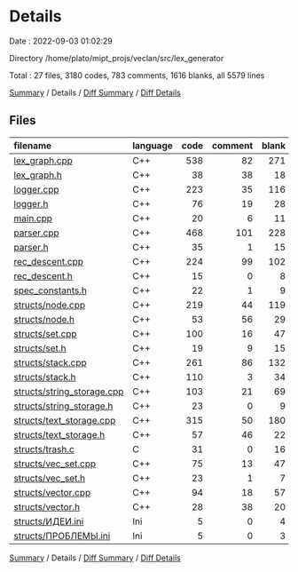 # Details

Date : 2022-09-03 01:02:29

Directory /home/plato/mipt_projs/veclan/src/lex_generator

Total : 27 files,  3180 codes, 783 comments, 1616 blanks, all 5579 lines

[Summary](results.md) / Details / [Diff Summary](diff.md) / [Diff Details](diff-details.md)

## Files
| filename | language | code | comment | blank | total |
| :--- | :--- | ---: | ---: | ---: | ---: |
| [lex_graph.cpp](/lex_graph.cpp) | C++ | 538 | 82 | 271 | 891 |
| [lex_graph.h](/lex_graph.h) | C++ | 38 | 38 | 18 | 94 |
| [logger.cpp](/logger.cpp) | C++ | 223 | 35 | 116 | 374 |
| [logger.h](/logger.h) | C++ | 76 | 19 | 28 | 123 |
| [main.cpp](/main.cpp) | C++ | 20 | 6 | 11 | 37 |
| [parser.cpp](/parser.cpp) | C++ | 468 | 101 | 228 | 797 |
| [parser.h](/parser.h) | C++ | 35 | 1 | 15 | 51 |
| [rec_descent.cpp](/rec_descent.cpp) | C++ | 224 | 99 | 102 | 425 |
| [rec_descent.h](/rec_descent.h) | C++ | 15 | 0 | 8 | 23 |
| [spec_constants.h](/spec_constants.h) | C++ | 22 | 1 | 9 | 32 |
| [structs/node.cpp](/structs/node.cpp) | C++ | 219 | 44 | 119 | 382 |
| [structs/node.h](/structs/node.h) | C++ | 53 | 56 | 29 | 138 |
| [structs/set.cpp](/structs/set.cpp) | C++ | 100 | 16 | 47 | 163 |
| [structs/set.h](/structs/set.h) | C++ | 19 | 9 | 15 | 43 |
| [structs/stack.cpp](/structs/stack.cpp) | C++ | 261 | 86 | 132 | 479 |
| [structs/stack.h](/structs/stack.h) | C++ | 110 | 3 | 34 | 147 |
| [structs/string_storage.cpp](/structs/string_storage.cpp) | C++ | 103 | 21 | 69 | 193 |
| [structs/string_storage.h](/structs/string_storage.h) | C++ | 23 | 0 | 9 | 32 |
| [structs/text_storage.cpp](/structs/text_storage.cpp) | C++ | 315 | 50 | 180 | 545 |
| [structs/text_storage.h](/structs/text_storage.h) | C++ | 57 | 46 | 22 | 125 |
| [structs/trash.c](/structs/trash.c) | C | 31 | 0 | 16 | 47 |
| [structs/vec_set.cpp](/structs/vec_set.cpp) | C++ | 75 | 13 | 47 | 135 |
| [structs/vec_set.h](/structs/vec_set.h) | C++ | 23 | 1 | 7 | 31 |
| [structs/vector.cpp](/structs/vector.cpp) | C++ | 94 | 18 | 57 | 169 |
| [structs/vector.h](/structs/vector.h) | C++ | 28 | 38 | 20 | 86 |
| [structs/ИДЕИ.ini](/structs/%D0%98%D0%94%D0%95%D0%98.ini) | Ini | 5 | 0 | 4 | 9 |
| [structs/ПРОБЛЕМЫ.ini](/structs/%D0%9F%D0%A0%D0%9E%D0%91%D0%9B%D0%95%D0%9C%D0%AB.ini) | Ini | 5 | 0 | 3 | 8 |

[Summary](results.md) / Details / [Diff Summary](diff.md) / [Diff Details](diff-details.md)